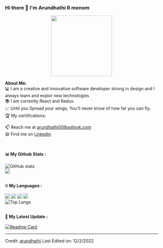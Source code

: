### Hi there 👋 I'm Arundhathi R menom


    
<p align="center">
    <img width="200" src="https://camo.githubusercontent.com/6f5e3ead776bc722fbfc3da2c8b1454a7a5f27a07b34c0ced075f90a6c25a3be/68747470733a2f2f6d69726f2e6d656469756d2e636f6d2f6d61782f313630302f302a4b32574c4d5445784c79696461374f522e676966">
</p>

<div>
<strong>About Me:</strong><br>
💻 I am a creative and innovative software developer strong in design and I always learn and explor new technologies<br>
📚 I am currently React and Redux.<br>
📈 Until you Spread your wings, You'll never know of how far you can fly.<br>
🏆 My certifications: 

📫 Reach me at <a href="mailto:arundhathi009@outlook.com">arundhathi009outlook.com</a><br>
😄 Find me on <a href="https://www.linkedin.com/in/arundhathi6/">Linkedin</a><br><br><br>

<strong>📊 My Github Stats :</strong><br><br>
![GitHub stats](https://github-readme-stats.vercel.app/api?username=Kathryn-Jie&show_icons=true&count_private=true&include_all_commits=true&theme=radical)<br>
<img align="center" src="https://github-readme-streak-stats.herokuapp.com/?user=Kathryn-Jie&theme=radical&hide_border=true"/><br><br>

<strong>💡 My Languages :</strong><br><br>
<img src="https://img.shields.io/badge/-R-lightgrey?style=plastic"/>
<img src="https://img.shields.io/badge/-HTML-lightgrey?style=plastic"/>
<img src="https://img.shields.io/badge/-CSS-lightgrey?style=plastic"/>
<img src="https://img.shields.io/badge/-C++-lightgrey?style=plastic"/><br>
![Top Langs](https://github-readme-stats.vercel.app/api/top-langs/?username=arundhathi6&langs_count_private=true&theme=radical&card_width=445)<br><br>

<strong>🚀 My Latest Update :</strong><br><br>
[![Readme Card](https://github-readme-stats.vercel.app/api/pin/?username=arundhathi6&repo=arundhathi6&theme=radical)](https://github.com/Kathryn-Jie/Kathryn-Jie)
</div>

------
Credit: [arundhathi](https://github.com/arundhathi6)
Last Edited on: 12/2/2022

